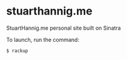 stuarthannig.me
===============

StuartHannig.me personal site built on Sinatra

To launch, run the command:

    $ rackup
